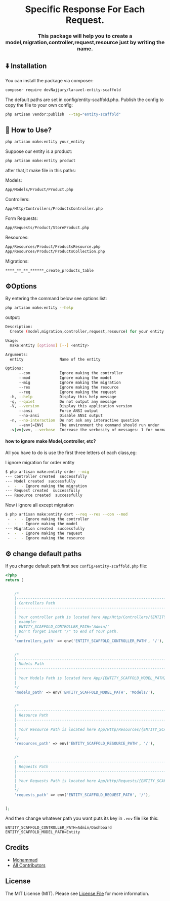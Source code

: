 <h1 align="center">
    Specific Response For Each Request.
</h1>


<h3 align="center">
This package will help you to create a model,migration,controller,request,resource just by writing the name.

</h3>



## <g-emoji class="g-emoji" alias="arrow_down" fallback-src="https://github.githubassets.com/images/icons/emoji/unicode/2b07.png">⬇️</g-emoji> Installation 

You can install the package via composer:

```bash
composer require devNajjary/laravel-entity-scaffold
```

The default paths are set in config/entity-scaffold.php. Publish the config to copy the file to your own config:

```bash
php artisan vendor:publish  --tag="entity-scaffold"
```
## <g-emoji class="g-emoji" alias="gem" fallback-src="https://github.githubassets.com/images/icons/emoji/unicode/1f48e.png">🤔</g-emoji> How to Use?


```bash
php artisan make:entity your_entity
```
Suppose our entity is a product:

```bash
php artisan make:entity product
```
after that,it make file in this paths:

Models:
```bash
App/Models/Product/Product.php
```
Controllers:
```bash
App/Http/Controllers/ProductsController.php
```
Form Requests:
```bash
App/Requests/Product/StoreProduct.php
```
Resources:
```bash
App/Resources/Product/ProductsResource.php
App/Resources/Product/ProductsCollection.php
```
Migrations:
```bash
****_**_**_******_create_products_table
```
## <g-emoji class="g-emoji" alias="gear" fallback-src="https://github.githubassets.com/images/icons/emoji/unicode/2669.png">⚙️</g-emoji>Options
By entering the command below see options list:
```bash
php artisan make:entity --help
```
output:
```bash
Description:
  Create (model,migration,controller,request,resource) for your entity.

Usage:
  make:entity [options] [--] <entity>

Arguments:
  entity                Name of the entity

Options:
      --con             Ignore making the controller
      --mod             Ignore making the model
      --mig             Ignore making the migration
      --res             Ignore making the resource
      --req             Ignore making the request
  -h, --help            Display this help message
  -q, --quiet           Do not output any message
  -V, --version         Display this application version
      --ansi            Force ANSI output
      --no-ansi         Disable ANSI output
  -n, --no-interaction  Do not ask any interactive question
      --env[=ENV]       The environment the command should run under
  -v|vv|vvv, --verbose  Increase the verbosity of messages: 1 for normal output, 2 for more verbose output and 3 for debug

```
#### how to ignore make Model,controller, etc?
All you have to do is use the first three letters of each class,eg:

I ignore migration for order entity
```bash
$ php artisan make:entity order --mig
--- Controller created  successfully
--- Model created  successfully
 -  -  - Ignore making the migration
--- Request created  successfully
--- Resource created  successfully

```

Now i ignore all except migration
```bash
$ php artisan make:entity dart --req --res --con --mod  
 -  -  - Ignore making the controller
 -  -  - Ignore making the model
--- Migration created  successfully
 -  -  - Ignore making the request
 -  -  - Ignore making the resource

``` 

## <g-emoji class="g-emoji" alias="gear" fallback-src="https://github.githubassets.com/images/icons/emoji/unicode/2669.png">⚙️</g-emoji> change default paths

If you change default path.first see `config/entity-scaffold.php` file:
```php
<?php
return [


    /*
    |--------------------------------------------------------------------------
    | Controllers Path
    |--------------------------------------------------------------------------
    |
    | Your controller path is located here App/Http/Controllers/{ENTITY_SCAFFOLD_CONTROLLER_PATH}
    | example:
    | ENTITY_SCAFFOLD_CONTROLLER_PATH='Admin/'
    | Don't forget insert "/" to end of Your path.
    */
    'controllers_path' => env('ENTITY_SCAFFOLD_CONTROLLER_PATH', '/'),


    /*
    |--------------------------------------------------------------------------
    | Models Path
    |--------------------------------------------------------------------------
    |
    | Your Models Path is located here App/{ENTITY_SCAFFOLD_MODEL_PATH}
    |
    */
    'models_path' => env('ENTITY_SCAFFOLD_MODEL_PATH', 'Models/'),


    /*
    |--------------------------------------------------------------------------
    | Resource Path
    |--------------------------------------------------------------------------
    |
    | Your Resource Path is located here App/Http/Resources/{ENTITY_SCAFFOLD_RESOURCE_PATH}
    |
    */
    'resources_path' => env('ENTITY_SCAFFOLD_RESOURCE_PATH', '/'),


    /*
    |--------------------------------------------------------------------------
    | Requests Path
    |--------------------------------------------------------------------------
    |
    | Your Requests Path is located here App/Http/Requests/{ENTITY_SCAFFOLD_REQUEST_PATH}
    |
    */
    'requests_path' => env('ENTITY_SCAFFOLD_REQUEST_PATH', '/'),


];

```
And then change whatever path you want puts its key in  `.env` ‍‍‍file like this:

```dotenv
ENTITY_SCAFFOLD_CONTROLLER_PATH=Admin/Dashboard
ENTITY_SCAFFOLD_MODEL_PATH=Entity
```
## Credits

- [Mohammad](https://github.com/devNajjary)
- [All Contributors](../../contributors)

## License

The MIT License (MIT). Please see [License File](LICENSE.md) for more information.

